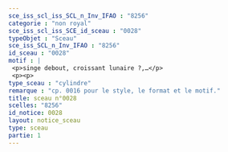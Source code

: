 ```yaml
---
sce_iss_scl_iss_SCL_n_Inv_IFAO : "8256"
categorie : "non royal"
sce_iss_scl_iss_SCE_id_sceau : "0028"
typeObjet : "Sceau"
sce_iss_SCL_n_Inv_IFAO : "8256"
id_sceau : "0028"
motif : |
 <p>singe debout, croissant lunaire ?,…</p>
 <p><p>
type_sceau : "cylindre"
remarque : "cp. 0016 pour le style, le format et le motif."
title: sceau n°0028
scelles: "8256"
id_notice: 0028
layout: notice_sceau
type: sceau
partie: 1
---
```

